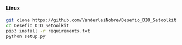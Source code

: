 
#### Linux
```bash
git clone https://github.com/VanderleiNobre/Desefio_DIO_Setoolkit
cd Desefio_DIO_Setoolkit
pip3 install -r requirements.txt
python setup.py
```
<br/>

